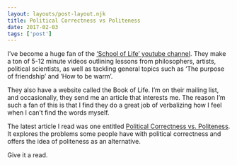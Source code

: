 ```yaml
---
layout: layouts/post-layout.njk 
title: Political Correctness vs Politeness
date: 2017-02-03
tags: ['post']
---
```

I’ve become a huge fan of the [‘School of Life’ youtube channel](https://www.youtube.com/user/schooloflifechannel).  They make a ton of 5-12 minute videos outlining lessons from philosophers, artists, political scientists, as well as tackling general topics such as ‘The purpose of friendship’ and ‘How to be warm’.

They also have a website called the Book of Life.  I’m on their mailing list, and occasionally, they send me an article that interests me.  The reason I’m such a fan of this is that I find they do a great job of verbalizing how I feel when I can’t find the words myself.

The latest article I read was one entitled [Political Correctness vs. Politeness](https://www.thebookoflife.org/political-correctness-vs-politeness/).  <!-- Excerpt Start -->It explores the problems some people have with political correctness and offers the idea of politeness as an alternative.<!-- Excerpt End -->

Give it a read.